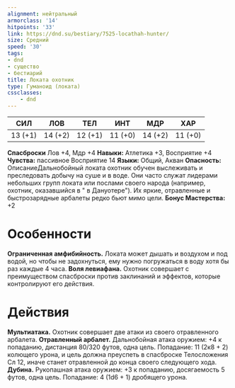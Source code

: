 ```yaml
---
alignment: нейтральный
armorclass: '14'
hitpoints: '33'
link: https://dnd.su/bestiary/7525-locathah-hunter/
size: Средний
speed: '30'
tags:
- dnd
- существо
- бестиарий
title: Локата охотник
type: Гуманоид (локата)
cssclasses:
    - dnd
---
```



| СИЛ | ЛОВ | ТЕЛ | ИНТ | МДР | ХАР |
|---|---|---|---|---|---|
| 13 (+1) | 14 (+2) | 12 (+1) | 11 (+0) | 14 (+2) | 11 (+0) |
**Спасброски** Лов +4, Мдр +4
**Навыки:** Атлетика +3, Восприятие +4
**Чувства:** пассивное Восприятие 14
**Языки:** Общий, Акван
**Опасность:** ОписаниеДальнобойный локата охотник обучен выслеживать и преследовать добычу на суше и в воде. Они часто служат лидерами небольших групп локата или послами своего народа (например, охотник, оказавшийся в " в Дануотере"). Их яркие, отравленные и быстрозарядные арбалеты редко бьют мимо цели.
**Бонус Мастерства:** +2


# Особенности
**Ограниченная амфибийность.** Локата может дышать и воздухом и под водой, но чтобы не задохнуться, ему нужно погружаться в воду хотя бы раз каждые 4 часа.
**Воля левиафана.** Охотник совершает с преимуществом спасброски против заклинаний и эффектов, которые контролируют его действия.


# Действия
**Мультиатака.** Охотник совершает две атаки из своего отравленного арбалета.
**Отравленный арбалет.** Дальнобойная атака оружием: +4 к попаданию, дистанция 80/320 футов, одна цель. Попадание: 11 (2к8 + 2) колющего урона, и цель должна преуспеть в спасброске Телосложения Сл 12, иначе станет отравленной до конца своего следующего хода.
**Дубина.** Рукопашная атака оружием: +3 к попаданию, досягаемость 5 футов, одна цель. Попадание: 4 (1d6 + 1) дробящего урона.